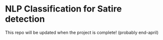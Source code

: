 # NLP Classification for Satire detection
This repo will be updated when the project is complete! (probably end-april)
